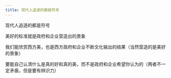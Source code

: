 ```yaml
---
title: 现代人追逐的都是符号
---
```

现代人追逐的都是符号

美好的标准就是政府和企业营造出的景象

我们能欣赏西方美，也是西方政府和企业不断文化输出的结果（当然营造的是美好的景象）

要能自己认清什么是真的好和真的美，而不是政府和企业希望你认为的（两者不一定矛盾，但是要有辨识力）

